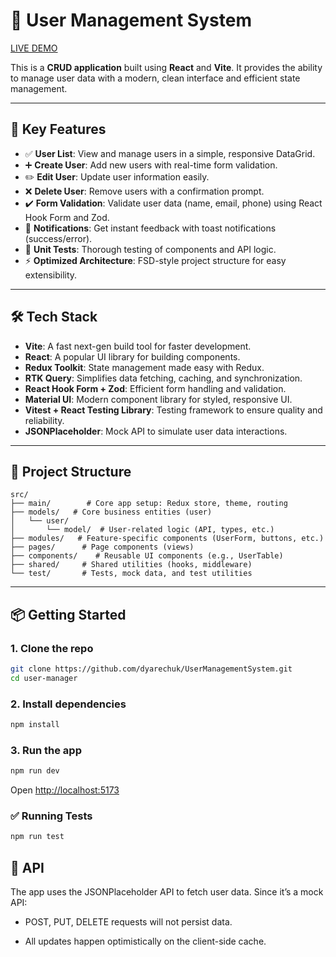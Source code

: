 # 👥 User Management System

[LIVE DEMO](https://user-management-system-7osn.vercel.app/users)

This is a **CRUD application** built using **React** and **Vite**. It provides the ability to manage user data with a modern, clean interface and efficient state management.

---

## 🌟 Key Features

- ✅ **User List**: View and manage users in a simple, responsive DataGrid.
- ➕ **Create User**: Add new users with real-time form validation.
- ✏️ **Edit User**: Update user information easily.
- ❌ **Delete User**: Remove users with a confirmation prompt.
- ✔️ **Form Validation**: Validate user data (name, email, phone) using React Hook Form and Zod.
- 🎯 **Notifications**: Get instant feedback with toast notifications (success/error).
- 🔬 **Unit Tests**: Thorough testing of components and API logic.
- ⚡ **Optimized Architecture**: FSD-style project structure for easy extensibility.

---

## 🛠️ Tech Stack

- **Vite**: A fast next-gen build tool for faster development.
- **React**: A popular UI library for building components.
- **Redux Toolkit**: State management made easy with Redux.
- **RTK Query**: Simplifies data fetching, caching, and synchronization.
- **React Hook Form + Zod**: Efficient form handling and validation.
- **Material UI**: Modern component library for styled, responsive UI.
- **Vitest + React Testing Library**: Testing framework to ensure quality and reliability.
- **JSONPlaceholder**: Mock API to simulate user data interactions.

---

## 🌳 Project Structure

```
src/
├── main/        # Core app setup: Redux store, theme, routing
├── models/   # Core business entities (user)
│   └── user/
│       └── model/  # User-related logic (API, types, etc.)
├── modules/   # Feature-specific components (UserForm, buttons, etc.)
├── pages/      # Page components (views)
├── components/    # Reusable UI components (e.g., UserTable)
├── shared/     # Shared utilities (hooks, middleware)
└── test/       # Tests, mock data, and test utilities
```

---

## 📦 Getting Started

### 1. Clone the repo

```bash
git clone https://github.com/dyarechuk/UserManagementSystem.git
cd user-manager
```

### 2. Install dependencies

```bash
npm install
```

### 3. Run the app

```bash
npm run dev
```

Open [http://localhost:5173](http://localhost:5173)

### ✅ Running Tests

```bash
npm run test
```

## 📡 API
The app uses the JSONPlaceholder API to fetch user data. Since it’s a mock API:

- POST, PUT, DELETE requests will not persist data.

- All updates happen optimistically on the client-side cache.